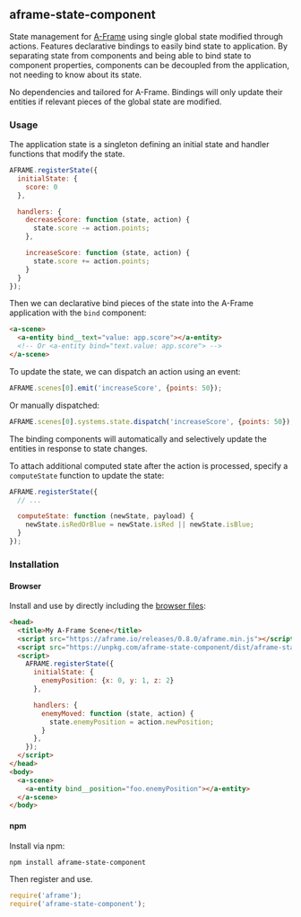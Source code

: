 ## aframe-state-component

State management for [A-Frame](https://aframe.io) using single global state
modified through actions. Features declarative bindings to easily bind state to
application. By separating state from components and being able to bind state
to component properties, components can be decoupled from the application, not
needing to know about its state.

No dependencies and tailored for A-Frame. Bindings will only update their
entities if relevant pieces of the global state are modified.

### Usage

The application state is a singleton defining an initial state and handler
functions that modify the state.

```js
AFRAME.registerState({
  initialState: {
    score: 0
  },

  handlers: {
    decreaseScore: function (state, action) {
      state.score -= action.points;
    },

    increaseScore: function (state, action) {
      state.score += action.points;
    }
  }
});
```

Then we can declarative bind pieces of the state into the A-Frame application
with the `bind` component:

```html
<a-scene>
  <a-entity bind__text="value: app.score"></a-entity>
  <!-- Or <a-entity bind="text.value: app.score"> -->
</a-scene>
```

To update the state, we can dispatch an action using an event:

```js
AFRAME.scenes[0].emit('increaseScore', {points: 50});
```

Or manually dispatched:

```js
AFRAME.scenes[0].systems.state.dispatch('increaseScore', {points: 50});
```

The binding components will automatically and selectively update the entities
in response to state changes.

To attach additional computed state after the action is processed, specify a
`computeState` function to update the state:

```js
AFRAME.registerState({
  // ...

  computeState: function (newState, payload) {
    newState.isRedOrBlue = newState.isRed || newState.isBlue;
  }
});
```

### Installation

#### Browser

Install and use by directly including the [browser files](dist):

```html
<head>
  <title>My A-Frame Scene</title>
  <script src="https://aframe.io/releases/0.8.0/aframe.min.js"></script>
  <script src="https://unpkg.com/aframe-state-component/dist/aframe-state-component.min.js"></script>
  <script>
    AFRAME.registerState({
      initialState: {
        enemyPosition: {x: 0, y: 1, z: 2}
      },

      handlers: {
        enemyMoved: function (state, action) {
          state.enemyPosition = action.newPosition;
        }
      },
    });
  </script>
</head>
<body>
  <a-scene>
    <a-entity bind__position="foo.enemyPosition"></a-entity>
  </a-scene>
</body>
```

#### npm

Install via npm:

```bash
npm install aframe-state-component
```

Then register and use.

```js
require('aframe');
require('aframe-state-component');
```
